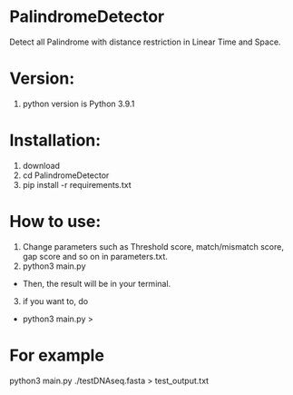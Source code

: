 # PalindromeDetector
Detect all Palindrome with distance restriction in Linear Time and Space.


# Version:
1. python version is Python 3.9.1

# Installation:
1. download 
2. cd PalindromeDetector
3. pip install -r requirements.txt


# How to use:
1. Change parameters such as Threshold score, match/mismatch score, gap score and so on in parameters.txt.
2. python3 main.py <your fasta file path>
  - Then, the result will be in your terminal.
3. if you want to, do 
  - python3 main.py <your fasta file path> > <output file path>
 
  
# For example

  python3 main.py ./testDNAseq.fasta > test_output.txt
  
  
